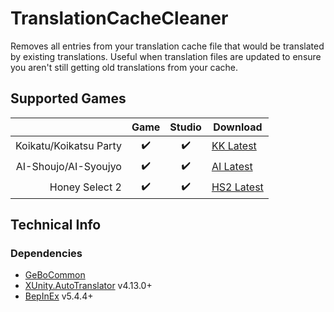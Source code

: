 # TranslationCacheCleaner

Removes all entries from your translation cache file that would be translated by existing translations.  Useful when translation files are updated to ensure you aren't still getting old translations from your cache. 

## Supported Games

|                         | Game  | Studio  | Download     |
| ----------------------: | :---: | :-----: | ------------ |
| Koikatu/Koikatsu Party  | ✔️     | ✔️       | [KK Latest]  |
| AI-Shoujo/AI-Syoujyo    | ✔️     | ✔️       | [AI Latest]  |
| Honey Select 2          | ✔️     | ✔️       | [HS2 Latest] |


## Technical Info

### Dependencies

- [GeBoCommon](https://github.com/GeBo1/GeBoPlugins)
- [XUnity.AutoTranslator](https://github.com/bbepis/XUnity.AutoTranslator) v4.13.0+
- [BepInEx](https://github.com/BepInEx/BepInEx) v5.4.4+

[//]: # (## Latest Links)

[AI Latest]: https://github.com/GeBo1/GeBoPlugins/releases/download/r19/AI_TranslationCacheCleaner.v0.6.0.zip "v0.6.0"
[HS2 Latest]: https://github.com/GeBo1/GeBoPlugins/releases/download/r19/HS2_TranslationCacheCleaner.v0.6.0.zip "v0.6.0"
[KK Latest]: https://github.com/GeBo1/GeBoPlugins/releases/download/r19/KK_TranslationCacheCleaner.v0.6.0.zip "v0.6.0"
